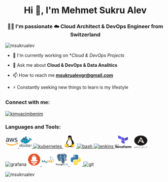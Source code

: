 <h1 align="center">Hi 👋, I'm Mehmet Sukru Alev</h1>
<h3 align="center">👩‍💻 I'm passionate ☁️  Cloud Architect &  DevOps Engineer from Switzerland</h3>

<p align="left"> <img src="https://komarev.com/ghpvc/?username=msukrualev&label=Profile%20views&color=0e75b6&style=flat" alt="msukrualev" /> </p>

- 🔭 I'm currently working on **Cloud & DevOps Projects*

- 💬 Ask me about **Cloud & DevOps & Data Analitics**

- 📫 How to reach me **msukrualevgr@gmail.com**

- ⚡ Constantly seeking new things to learn is my lifestyle 

<h3 align="left">Connect with me:</h3>
<p align="left">
<a href="https://linkedin.com/in/mehmetsukrualev" target="blank"><img align="center" src="https://raw.githubusercontent.com/rahuldkjain/github-profile-readme-generator/master/src/images/icons/Social/linked-in-alt.svg" alt="kimyacimbenim" height="30" width="40" /></a>
</p>

<h3 align="left">Languages and Tools:</h3>
<p align="left"> <a href="https://aws.amazon.com" target="_blank" rel="noreferrer"><img src="https://raw.githubusercontent.com/devicons/devicon/master/icons/amazonwebservices/amazonwebservices-original-wordmark.svg" alt="bash" width="40" height="40"/> </a> <a href="https://www.gnu.org/software/bash/" target="_blank" rel="noreferrer"> <img src="https://github.com/devicons/devicon/raw/master/icons/docker/docker-original-wordmark.svg" alt="docker" width="40" height="40"/> </a> <a href="https://www.docker.com/" target="_blank" rel="noreferrer"> <img src="https://www.vectorlogo.zone/logos/kubernetes/kubernetes-icon.svg" alt="kubernetes" width="40" height="40"/> </a> <a href="" target="_blank" rel="noreferrer"> <img src="https://raw.githubusercontent.com/devicons/devicon/master/icons/linux/linux-original.svg" alt="linux" width="40" height="40"/> </a> <a href="https://www.linux.com/" target="_blank" rel="noreferrer"> <img src="https://www.vectorlogo.zone/logos/gnu_bash/gnu_bash-icon.svg" alt="bash" width="40" height="40"/> </a> <a href="" target="_blank" rel="noreferrer"> <img src="https://www.vectorlogo.zone/logos/jenkins/jenkins-icon.svg" alt="jenkins" width="40" height="40"/> </a> <img src="https://github.com/devicons/devicon/raw/master/icons/terraform/terraform-original-wordmark.svg" height="40" width="52" alt="terraform logo"  /> <img src="https://raw.githubusercontent.com/devicons/devicon/1119b9f84c0290e0f0b38982099a2bd027a48bf1/icons/ansible/ansible-plain-wordmark.svg" height="40" width="52" alt="ansible logo"  />

<img src="https://www.vectorlogo.zone/logos/grafana/grafana-icon.svg" alt="grafana" width="40" height="40"/> </a> <a href="https://www.grafana.com" target="_blank" rel="noreferrer"> <img src="https://raw.githubusercontent.com/devicons/devicon/1119b9f84c0290e0f0b38982099a2bd027a48bf1/icons/prometheus/prometheus-original.svg" alt="Prometheus" width="40" height="40"/> </a> <img src="https://raw.githubusercontent.com/devicons/devicon/master/icons/mysql/mysql-original-wordmark.svg" alt="mysql" width="40" height="40"/> </a> <a href="" target="_blank" rel="noreferrer"> <img src="https://raw.githubusercontent.com/devicons/devicon/master/icons/postgresql/postgresql-original-wordmark.svg" alt="postgresql" width="40" height="40"/> </a> <a href="" target="_blank" rel="noreferrer"> <img src="https://raw.githubusercontent.com/devicons/devicon/master/icons/python/python-original.svg" alt="python" width="40" height="40"/> </a> <img src="https://www.vectorlogo.zone/logos/git-scm/git-scm-icon.svg" alt="git" width="40" height="40"/> </a> 

<img align="center" src="https://github-readme-streak-stats.herokuapp.com/?user=msukrualev&" alt="msukrualev" /></p>
